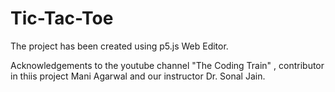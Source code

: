 # Tic-Tac-Toe

The project has been created using p5.js Web Editor.

Acknowledgements to the youtube channel "The Coding Train" , contributor in thiis project Mani Agarwal and our instructor Dr. Sonal Jain.
